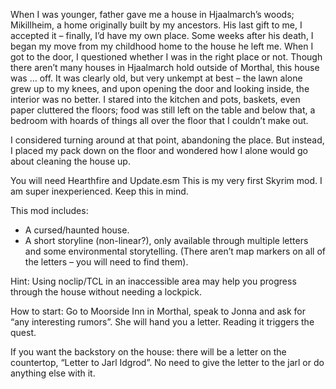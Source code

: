 When I was younger, father gave me a house in Hjaalmarch’s woods; Mikillheim, a home originally built by my ancestors. His last gift to me, I accepted it – finally, I’d have my own place. Some weeks after his death, I began my move from my childhood home to the house he left me.
When I got to the door, I questioned whether I was in the right place or not. Though there aren’t many houses in Hjaalmarch hold outside of Morthal, this house was … off. It was clearly old, but very unkempt at best – the lawn alone grew up to my knees, and upon opening the door and looking inside, the interior was no better. I stared into the kitchen and pots, baskets, even paper cluttered the floors; food was still left on the table and below that, a bedroom with hoards of things all over the floor that I couldn’t make out.
 
I considered turning around at that point, abandoning the place. But instead, I placed my pack down on the floor and wondered how I alone would go about cleaning the house up.

You will need Hearthfire and Update.esm
This is my very first Skyrim mod. I am super inexperienced. Keep this in mind.

This mod includes:
- A cursed/haunted house.
- A short storyline (non-linear?), only available through multiple letters and some environmental storytelling. (There aren’t map markers on all
of the letters – you will need to find them).

Hint: Using noclip/TCL in an inaccessible area may help you progress through the house without needing a lockpick.

How to start:
Go to Moorside Inn in Morthal, speak to Jonna and ask for “any interesting rumors”. She will hand you a letter. Reading it
triggers the quest.
 
If you want the backstory on the house: there will be a letter on the countertop, “Letter to Jarl Idgrod”. No need to give
the letter to the jarl or do anything else with it.
